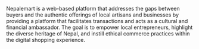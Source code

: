 Nepalemart is a web-based platform that addresses the gaps between buyers and the authentic offerings of local artisans and businesses by providing a platform that facilitates transactions and acts as a cultural and financial ambassador.
The goal is to empower local entrepreneurs, highlight the diverse heritage of Nepal, and instill ethical commerce practices within the digital shopping experience.
